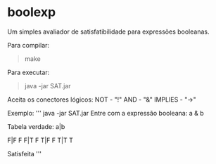 boolexp
=======

Um simples avaliador de satisfatibilidade para expressões booleanas.

Para compilar:
> make

Para executar:
> java -jar SAT.jar

Aceita os conectores lógicos:
NOT     - "!"
AND     - "&"
IMPLIES - "->"

Exemplo:
'''
java -jar SAT.jar 
Entre com a expressão booleana: 
a & b

Tabela verdade:
a|b

F|F	F
F|T	F
T|F	F
T|T	T

Satisfeita
'''
